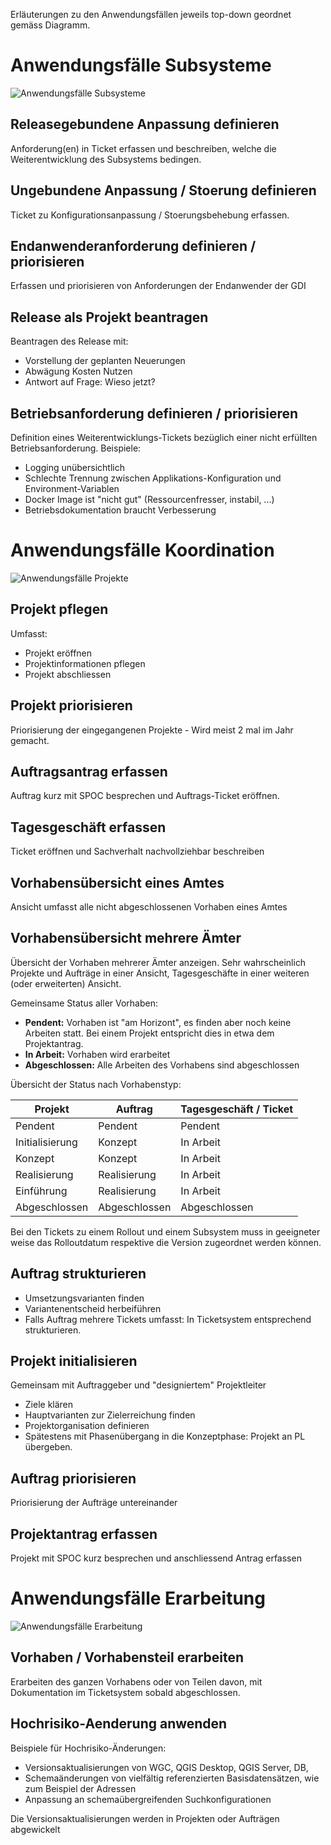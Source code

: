 Erläuterungen zu den Anwendungsfällen jeweils top-down geordnet gemäss Diagramm.

# Anwendungsfälle Subsysteme

![Anwendungsfälle Subsysteme](../../puml_output/uc_subsystem.png)

## Releasegebundene Anpassung definieren

Anforderung(en) in Ticket erfassen und beschreiben, welche die Weiterentwicklung des Subsystems bedingen.

## Ungebundene Anpassung / Stoerung definieren

Ticket zu Konfigurationsanpassung / Stoerungsbehebung erfassen.

## Endanwenderanforderung definieren / priorisieren

Erfassen und priorisieren von Anforderungen der Endanwender der GDI

## Release als Projekt beantragen

Beantragen des Release mit:
* Vorstellung der geplanten Neuerungen
* Abwägung Kosten Nutzen
* Antwort auf Frage: Wieso jetzt?

## Betriebsanforderung definieren / priorisieren

Definition eines Weiterentwicklungs-Tickets bezüglich einer nicht erfüllten Betriebsanforderung. Beispiele:
* Logging unübersichtlich
* Schlechte Trennung zwischen Applikations-Konfiguration und Environment-Variablen
* Docker Image ist "nicht gut" (Ressourcenfresser, instabil, ...)
* Betriebsdokumentation braucht Verbesserung


# Anwendungsfälle Koordination

![Anwendungsfälle Projekte](../../puml_output/uc_projekt.png)

## Projekt pflegen

Umfasst:
* Projekt eröffnen
* Projektinformationen pflegen
* Projekt abschliessen

## Projekt priorisieren

Priorisierung der eingegangenen Projekte - Wird meist 2 mal im Jahr gemacht.

## Auftragsantrag erfassen

Auftrag kurz mit SPOC besprechen und Auftrags-Ticket eröffnen.

## Tagesgeschäft erfassen

Ticket eröffnen und Sachverhalt nachvollziehbar beschreiben

## Vorhabensübersicht eines Amtes

Ansicht umfasst alle nicht abgeschlossenen Vorhaben eines Amtes

## Vorhabensübersicht mehrere Ämter

Übersicht der Vorhaben mehrerer Ämter anzeigen. Sehr wahrscheinlich Projekte und Aufträge in einer Ansicht, 
Tagesgeschäfte in einer weiteren (oder erweiterten) Ansicht.

Gemeinsame Status aller Vorhaben:
* **Pendent:** Vorhaben ist "am Horizont", es finden aber noch keine Arbeiten statt. Bei einem Projekt entspricht dies in etwa
dem Projektantrag.
* **In Arbeit:** Vorhaben wird erarbeitet
* **Abgeschlossen:** Alle Arbeiten des Vorhabens sind abgeschlossen

Übersicht der Status nach Vorhabenstyp:

|Projekt|Auftrag|Tagesgeschäft / Ticket|
|---|---|---|
|Pendent|Pendent|Pendent|
|Initialisierung|Konzept|In Arbeit|
|Konzept|Konzept|In Arbeit|
|Realisierung|Realisierung|In Arbeit|
|Einführung|Realisierung|In Arbeit|
|Abgeschlossen|Abgeschlossen|Abgeschlossen|

Bei den Tickets zu einem Rollout und einem Subsystem muss in geeigneter weise das Rolloutdatum respektive die Version
zugeordnet werden können.

## Auftrag strukturieren

* Umsetzungsvarianten finden
* Variantenentscheid herbeiführen
* Falls Auftrag mehrere Tickets umfasst: In Ticketsystem entsprechend strukturieren.

## Projekt initialisieren

Gemeinsam mit Auftraggeber und "designiertem" Projektleiter
* Ziele klären
* Hauptvarianten zur Zielerreichung finden
* Projektorganisation definieren
* Spätestens mit Phasenübergang in die Konzeptphase: Projekt an PL übergeben.

## Auftrag priorisieren

Priorisierung der Aufträge untereinander

## Projektantrag erfassen

Projekt mit SPOC kurz besprechen und anschliessend Antrag erfassen

# Anwendungsfälle Erarbeitung

![Anwendungsfälle Erarbeitung](../../puml_output/uc_erarbeitung.png)

## Vorhaben / Vorhabensteil erarbeiten

Erarbeiten des ganzen Vorhabens oder von Teilen davon, mit Dokumentation im Ticketsystem sobald abgeschlossen.

## Hochrisiko-Aenderung anwenden

Beispiele für Hochrisiko-Änderungen:
* Versionsaktualisierungen von WGC, QGIS Desktop, QGIS Server, DB, 
* Schemaänderungen von vielfältig referenzierten Basisdatensätzen, wie zum Beispiel der Adressen
* Anpassung an schemaübergreifenden Suchkonfigurationen

Die Versionsaktualisierungen werden in Projekten oder Aufträgen abgewickelt










   

